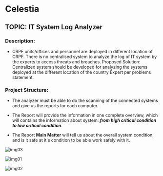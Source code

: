 # Celestia

## TOPIC: IT System Log Analyzer

### Description:

- CRPF units/offices and personnel are deployed in different location of CRPF. There is no centralised system to analyze the log of IT system by the experts to access threats and breaches. Proposed Solution: Centralized system should be developed for analyzing the systems deployed at the different location of the country Expert per problems statement.

### Project Structure:

- The analyzer must be able to do the scanning of the connected systems and give us the reports for each computer.

- The Report will provide the information in one complete overview, which will contains the information about system: ***from high critical condition to low critical condition***.

- The Report **Main Matter** will tell us about the overall system condition, and is it safe at it's condition to be able work safely with it.

![img03](https://raw.githubusercontent.com/oreximus/sys_log_analysis/test02/resources/imgs/img03.png)

![img01](https://raw.githubusercontent.com/oreximus/sys_log_analysis/test02/resources/imgs/img01.png)

![img02](https://raw.githubusercontent.com/oreximus/sys_log_analysis/test02/resources/imgs/img02.png)

